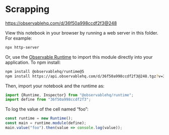 # Scrapping

https://observablehq.com/d/36f50a998ccdf2f3@248

View this notebook in your browser by running a web server in this folder. For
example:

~~~sh
npx http-server
~~~

Or, use the [Observable Runtime](https://github.com/observablehq/runtime) to
import this module directly into your application. To npm install:

~~~sh
npm install @observablehq/runtime@5
npm install https://api.observablehq.com/d/36f50a998ccdf2f3@248.tgz?v=3
~~~

Then, import your notebook and the runtime as:

~~~js
import {Runtime, Inspector} from "@observablehq/runtime";
import define from "36f50a998ccdf2f3";
~~~

To log the value of the cell named “foo”:

~~~js
const runtime = new Runtime();
const main = runtime.module(define);
main.value("foo").then(value => console.log(value));
~~~
